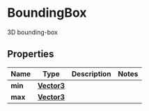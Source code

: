 

# BoundingBox

3D bounding-box

## Properties

Name | Type | Description | Notes
------------ | ------------- | ------------- | -------------
**min** | [**Vector3**](Vector3.md) |  | 
**max** | [**Vector3**](Vector3.md) |  | 



